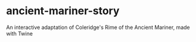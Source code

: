 # ancient-mariner-story
An interactive adaptation of Coleridge's Rime of the Ancient Mariner, made with Twine
